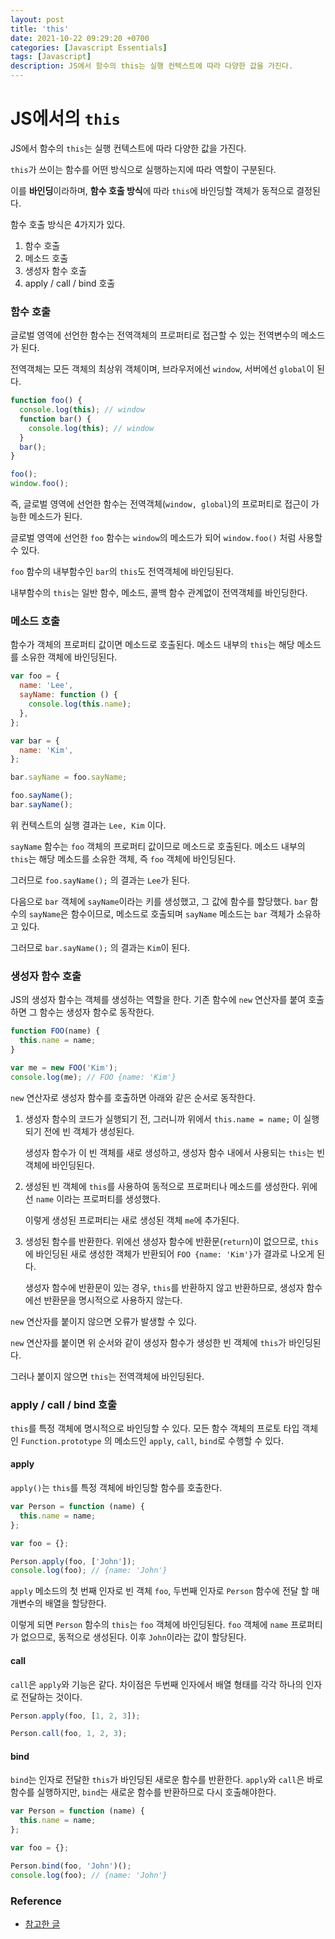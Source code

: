 ```yaml
---
layout: post
title: 'this'
date: 2021-10-22 09:29:20 +0700
categories: [Javascript Essentials]
tags: [Javascript]
description: JS에서 함수의 this는 실행 컨텍스트에 따라 다양한 값을 가진다.
---
```


# JS에서의 `this`

JS에서 함수의 `this`는 실행 컨텍스트에 따라 다양한 값을 가진다.

`this`가 쓰이는 함수를 어떤 방식으로 실행하는지에 따라 역할이 구분된다.

이를 **바인딩**이라하며, **함수 호출 방식**에 따라 `this`에 바인딩할 객체가 동적으로 결정된다.

함수 호출 방식은 4가지가 있다.

1. 함수 호출
2. 메소드 호출
3. 생성자 함수 호출
4. apply / call / bind 호출

### 함수 호출

글로벌 영역에 선언한 함수는 전역객체의 프로퍼티로 접근할 수 있는 전역변수의 메소드가 된다.

전역객체는 모든 객체의 최상위 객체이며, 브라우저에선 `window`, 서버에선 `global`이 된다.

```js
function foo() {
  console.log(this); // window
  function bar() {
    console.log(this); // window
  }
  bar();
}

foo();
window.foo();
```

즉, 글로벌 영역에 선언한 함수는 전역객체(`window, global`)의 프로퍼티로 접근이 가능한 메소드가 된다.

글로벌 영역에 선언한 `foo` 함수는 `window`의 메소드가 되어 `window.foo()` 처럼 사용할 수 있다.

`foo` 함수의 내부함수인 `bar`의 `this`도 전역객체에 바인딩된다.

내부함수의 `this`는 일반 함수, 메소드, 콜백 함수 관계없이 전역객체를 바인딩한다.

### 메소드 호출

함수가 객체의 프로퍼티 값이면 메소드로 호출된다. 메소드 내부의 `this`는 해당 메소드를 소유한 객체에 바인딩된다.

```js
var foo = {
  name: 'Lee',
  sayName: function () {
    console.log(this.name);
  },
};

var bar = {
  name: 'Kim',
};

bar.sayName = foo.sayName;

foo.sayName();
bar.sayName();
```

위 컨텍스트의 실행 결과는 `Lee, Kim` 이다.

`sayName` 함수는 `foo` 객체의 프로퍼티 값이므로 메소드로 호출된다. 메소드 내부의 `this`는 해당 메소드를 소유한 객체, 즉 `foo` 객체에 바인딩된다.

그러므로 `foo.sayName();` 의 결과는 `Lee`가 된다.

다음으로 `bar` 객체에 `sayName`이라는 키를 생성했고, 그 값에 함수를 할당했다. `bar` 함수의 `sayName`은 함수이므로, 메소드로 호출되며 `sayName` 메소드는 `bar` 객체가 소유하고 있다.

그러므로 `bar.sayName();` 의 결과는 `Kim`이 된다.

### 생성자 함수 호출

JS의 생성자 함수는 객체를 생성하는 역할을 한다. 기존 함수에 `new` 연산자를 붙여 호출하면 그 함수는 생성자 함수로 동작한다.

```js
function FOO(name) {
  this.name = name;
}

var me = new FOO('Kim');
console.log(me); // FOO {name: 'Kim'}
```

`new` 연산자로 생성자 함수를 호출하면 아래와 같은 순서로 동작한다.

1. 생성자 함수의 코드가 실행되기 전, 그러니까 위에서 `this.name = name;` 이 실행되기 전에 빈 객체가 생성된다.

   생성자 함수가 이 빈 객체를 새로 생성하고, 생성자 함수 내에서 사용되는 `this`는 빈 객체에 바인딩된다.

2. 생성된 빈 객체에 `this`를 사용하여 동적으로 프로퍼티나 메소드를 생성한다. 위에선 `name` 이라는 프로퍼티를 생성했다.

   이렇게 생성된 프로퍼티는 새로 생성된 객체 `me`에 추가된다.

3. 생성된 함수를 반환한다. 위에선 생성자 함수에 반환문(`return`)이 없으므로, `this`에 바인딩된 새로 생성한 객체가 반환되어 `FOO {name: 'Kim'}`가 결과로 나오게 된다.

   생성자 함수에 반환문이 있는 경우, `this`를 반환하지 않고 반환하므로, 생성자 함수에선 반환문을 명시적으로 사용하지 않는다.

`new` 연산자를 붙이지 않으면 오류가 발생할 수 있다.

`new` 연산자를 붙이면 위 순서와 같이 생성자 함수가 생성한 빈 객체에 `this`가 바인딩된다.

그러나 붙이지 않으면 `this`는 전역객체에 바인딩된다.

### apply / call / bind 호출

`this`를 특정 객체에 명시적으로 바인딩할 수 있다. 모든 함수 객체의 프로토 타입 객체인 `Function.prototype` 의 메소드인 `apply`, `call`, `bind`로 수행할 수 있다.

#### apply

`apply()`는 `this`를 특정 객체에 바인딩할 함수를 호출한다.

```js
var Person = function (name) {
  this.name = name;
};

var foo = {};

Person.apply(foo, ['John']);
console.log(foo); // {name: 'John'}
```

`apply` 메소드의 첫 번째 인자로 빈 객체 `foo`, 두번째 인자로 `Person` 함수에 전달 할 매개변수의 배열을 할당한다.

이렇게 되면 `Person` 함수의 `this`는 `foo` 객체에 바인딩된다. `foo` 객체에 `name` 프로퍼티가 없으므로, 동적으로 생성된다. 이후 `John`이라는 값이 할당된다.

#### call

`call`은 `apply`와 기능은 같다. 차이점은 두번째 인자에서 배열 형태를 각각 하나의 인자로 전달하는 것이다.

```js
Person.apply(foo, [1, 2, 3]);

Person.call(foo, 1, 2, 3);
```

#### bind

`bind`는 인자로 전달한 `this`가 바인딩된 새로운 함수를 반환한다. `apply`와 `call`은 바로 함수를 실행하지만, `bind`는 새로운 함수를 반환하므로 다시 호출해야한다.

```js
var Person = function (name) {
  this.name = name;
};

var foo = {};

Person.bind(foo, 'John')();
console.log(foo); // {name: 'John'}
```

### Reference

- <a href="https://poiemaweb.com/js-this" target="_blank" rel="noopener">참고한 글</a>

